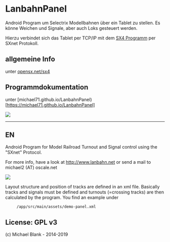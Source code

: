 # LanbahnPanel

Android Program um Selectrix Modellbahnen über ein Tablet zu stellen. Es könne Weichen und Signale, aber auch Loks gesteuert werden.

Hierzu verbindet sich das Tablet per TCP/IP mit dem [SX4 Programm](https://opensx.net/sx4) per SXnet Protokoll. 

## allgemeine Info 

unter [opensx.net/sx4](https://opensx.net/sx4)

## Programmdokumentation

 unter 
[michael71.github.io/LanbahnPanel)[https://michael71.github.io/LanbahnPanel]

<img src="http://www.lanbahn.net/wp-content/uploads/2014/08/stellpult-lonstoke2-604x270.png" />


___



## EN

Android Program for Model Railroad Turnout and Signal control using the "SXnet" Protocol.

For more info, have a look at http://www.lanbahn.net or send a mail to michael2 (AT) oscale.net

<img src="http://www.lanbahn.net/wp-content/uploads/2014/08/stellpult-lonstoke2-604x270.png" />

Layout structure and position of tracks are defined in an xml file. Basically tracks and signals
must be defined and turnouts (=crossing tracks) are then calculated by the program. You find an
example under

         /app/src/main/assets/demo-panel.xml

## License: GPL v3

(c) Michael Blank - 2014-2019
